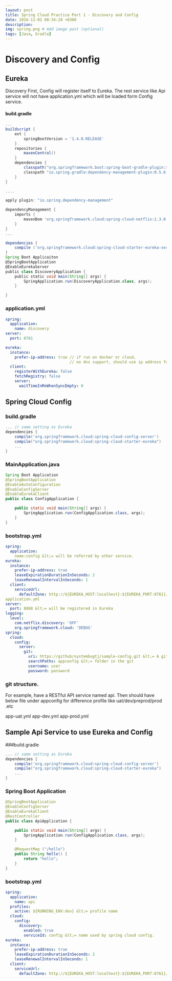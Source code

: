 ```yaml
---
layout: post
title: Spring Cloud Practice Part 1 - Discovery and Config
date: 2016-11-02 08:34:20 +0300
description: 
img: spring.png # Add image post (optional)
tags: [Java, Gradle]
---
```

# Discovery and Config
## Eureka
Discovery First, Config will register itself to Eureka. 
The rest service like Api service will not have application.yml which will be loaded form Config service.

#### build.gradle

```gradle
...
buildscript {
    ext {
        springBootVersion = '1.4.0.RELEASE'
    }
    repositories {
        mavenCentral()
    }
    dependencies {
        classpath("org.springframework.boot:spring-boot-gradle-plugin:${springBootVersion}")
        classpath "io.spring.gradle:dependency-management-plugin:0.5.6.RELEASE"
    }
}

....

apply plugin: "io.spring.dependency-management"

dependencyManagement {
    imports {
        mavenBom 'org.springframework.cloud:spring-cloud-netflix:1.3.0.BUILD-SNAPSHOT'
    }
}
...

dependencies {
    compile ('org.springframework.cloud:spring-cloud-starter-eureka-server')
}
Spring Boot Applicaiton
@SpringBootApplication
@EnableEurekaServer
public class DiscoveryApplication {
    public static void main(String[] args) {
        SpringApplication.run(DiscoveryApplication.class, args);
    }

}
```
### application.yml
```yml
spring:
  application:
    name: discovery
server:
  port: 8761

eureka:
  instance:
    prefer-ip-address: true // if run on docker or cloud, 
                            // no dns support, should use ip address for service.
  client:
    registerWithEureka: false
    fetchRegistry: false
    server:
      waitTimeInMsWhenSyncEmpty: 0
```
## Spring Cloud Config
### build.gradle

```gradle
... // same setting as Eureka
dependencies {
    compile('org.springframework.cloud:spring-cloud-config-server')
    compile("org.springframework.cloud:spring-cloud-starter-eureka")
    ...
}
```
### MainApplication.java

```java
Spring Boot Application
@SpringBootApplication
@EnableAutoConfiguration
@EnableConfigServer
@EnableEurekaClient
public class ConfigApplication {

    public static void main(String[] args) {
        SpringApplication.run(ConfigApplication.class, args);
    }
}
```

### bootstrap.yml

```yml
spring:
  application:
    name:config &lt;= will be referred by other service.
eureka:
  instance:
    prefer-ip-address: true
    leaseExpirationDurationInSeconds: 2
    leaseRenewalIntervalInSeconds: 1
  client:
    serviceUrl:
      defaultZone: http://${EUREKA_HOST:localhost}:${EUREKA_PORT:8761}/eureka/
application.yml
server:
  port: 8888 &lt;= will be registered in Eureka
logging:
  level:
    com.netflix.discovery: 'OFF'
    org.springframework.cloud: 'DEBUG'
spring:
  cloud:
    config:
      server:
        git:
          uri: https://github/systembugtj/sample-config.git &lt;= A git url
          searchPaths: appconfig &lt;= folder in the git
          username: user
          password: password
```

### git structure.
For example, have a RESTful API service named api. Then should have below file under appconfig for difference profile like uat/dev/preprod/prod .etc

app-uat.yml
app-dev.yml
app-prod.yml

## Sample Api Service to use Eureka and Config
###build.gradle
```gradle
... // same setting as Eureka
dependencies {
    compile('org.springframework.cloud:spring-cloud-config-server')
    compile("org.springframework.cloud:spring-cloud-starter-eureka")
    ...
}
```

### Spring Boot Application

```java
@SpringBootApplication
@EnableConfigServer
@EnableEurekaClient
@RestController
public class ApiApplication {

    public static void main(String[] args) {
        SpringApplication.run(ConfigApplication.class, args);
    }

    @RequestMap ("/hello")
    public String hello() {
        return "hello";
    }
}
```
### bootstrap.yml

```yml
spring:
  application:
    name: api
  profiles:
    active: ${RUNNING_ENV:dev} &lt;= profile name
  cloud:
    config:
      discovery:
        enabled: true
        serviceId: config &lt;= name used by spring cloud config.
eureka:
  instance:
    prefer-ip-address: true
    leaseExpirationDurationInSeconds: 2
    leaseRenewalIntervalInSeconds: 1
  client:
    serviceUrl:
      defaultZone: http://${EUREKA_HOST:localhost}:${EUREKA_PORT:8761}/eureka/
```